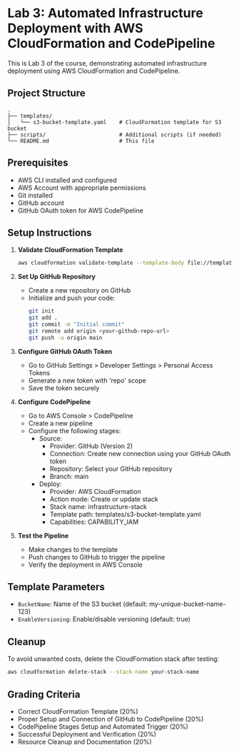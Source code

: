 # Lab 3: Automated Infrastructure Deployment with AWS CloudFormation and CodePipeline

This is Lab 3 of the course, demonstrating automated infrastructure deployment using AWS CloudFormation and CodePipeline.

## Project Structure

```
.
├── templates/
│   └── s3-bucket-template.yaml    # CloudFormation template for S3 bucket
├── scripts/                       # Additional scripts (if needed)
└── README.md                      # This file
```

## Prerequisites

- AWS CLI installed and configured
- AWS Account with appropriate permissions
- Git installed
- GitHub account
- GitHub OAuth token for AWS CodePipeline

## Setup Instructions

1. **Validate CloudFormation Template**
   ```bash
   aws cloudformation validate-template --template-body file://templates/s3-bucket-template.yaml
   ```

2. **Set Up GitHub Repository**
   - Create a new repository on GitHub
   - Initialize and push your code:
     ```bash
     git init
     git add .
     git commit -m "Initial commit"
     git remote add origin <your-github-repo-url>
     git push -u origin main
     ```

3. **Configure GitHub OAuth Token**
   - Go to GitHub Settings > Developer Settings > Personal Access Tokens
   - Generate a new token with 'repo' scope
   - Save the token securely

4. **Configure CodePipeline**
   - Go to AWS Console > CodePipeline
   - Create a new pipeline
   - Configure the following stages:
     - Source:
       - Provider: GitHub (Version 2)
       - Connection: Create new connection using your GitHub OAuth token
       - Repository: Select your GitHub repository
       - Branch: main
     - Deploy:
       - Provider: AWS CloudFormation
       - Action mode: Create or update stack
       - Stack name: infrastructure-stack
       - Template path: templates/s3-bucket-template.yaml
       - Capabilities: CAPABILITY_IAM

5. **Test the Pipeline**
   - Make changes to the template
   - Push changes to GitHub to trigger the pipeline
   - Verify the deployment in AWS Console

## Template Parameters

- `BucketName`: Name of the S3 bucket (default: my-unique-bucket-name-123)
- `EnableVersioning`: Enable/disable versioning (default: true)

## Cleanup

To avoid unwanted costs, delete the CloudFormation stack after testing:
```bash
aws cloudformation delete-stack --stack-name your-stack-name
```

## Grading Criteria

- Correct CloudFormation Template (20%)
- Proper Setup and Connection of GitHub to CodePipeline (20%)
- CodePipeline Stages Setup and Automated Trigger (20%)
- Successful Deployment and Verification (20%)
- Resource Cleanup and Documentation (20%) 